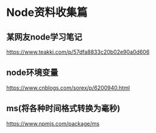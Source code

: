 <!--
 * @Description: 
 * @Author: icony/精武陈真
 * @Date: 2019-09-27 11:37:40
 * @LastEditTime: 2019-09-27 11:37:40
 * @LastEditors: icony/精武陈真
 -->
# Node资料收集篇

## 某网友node学习笔记
https://www.teakki.com/p/57dfa8833c20b02e90a0d606
## node环境变量
https://www.cnblogs.com/sorex/p/6200940.html

## ms(将各种时间格式转换为毫秒)
https://www.npmjs.com/package/ms
